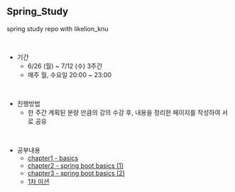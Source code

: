 ## Spring_Study

spring study repo with likelion_knu

<br>

- 기간
  - 6/26 (월) ~ 7/12 (수) 3주간
  - 매주 월, 수요일 20:00 ~ 23:00

<br>

- 진행방법
  - 한 주간 계획된 분량 만큼의 강의 수강 후, 내용을 정리한 페이지를 작성하여 서로 공유

<br>

- 공부내용
  - [chapter1 - basics](/basics.md)
  - [chapter2 - spring boot basics (1)](./springboot_basics1.md)
  - [chapter3 - spring boot basics (2)](./springboot_basics2.md)
  - [1차 미션](./mission1.md)
